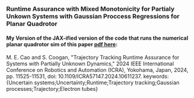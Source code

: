 ### Runtime Assurance with Mixed Monotonicity for Partialy Unkown Systems with Gaussian Proccess Regressions for Planar Quadrotor


#### My Version of the JAX-ified version of the code that runs the numerical planar quadrotor sim of this paper [pdf here](https://coogan.ece.gatech.edu/papers/pdf/cao2024tracking.pdf): 
M. E. Cao and S. Coogan, "Trajectory Tracking Runtime Assurance for Systems with Partially Unknown Dynamics," 2024 IEEE International Conference on Robotics and Automation (ICRA), Yokohama, Japan, 2024, pp. 11525-11531, doi: 10.1109/ICRA57147.2024.10611237.
keywords: {Uncertain systems;Uncertainty;Runtime;Trajectory tracking;Gaussian processes;Trajectory;Electron tubes}
